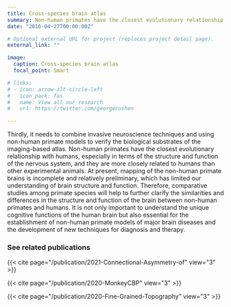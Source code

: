 ```yaml
---
title: Cross-species brain atlas
summary: Non-human primates have the closest evolutionary relationship with humans, especially in terms of the structure and function of the nervous system, and they are more closely related to humans than other experimental animals.
date: "2016-04-27T00:00:00Z"

# Optional external URL for project (replaces project detail page).
external_link: ""

image:
  caption: Cross-species brain atlas
  focal_point: Smart

# links:
# - icon: arrow-alt-circle-left
#   icon_pack: fas
#   name: View all our research
#   url: https://twitter.com/georgecushen

---
```


Thirdly, it needs to combine invasive neuroscience techniques and using non-human primate models to verify the biological substrates of the imaging-based atlas. Non-human primates have the closest evolutionary relationship with humans, especially in terms of the structure and function of the nervous system, and they are more closely related to humans than other experimental animals. At present, mapping of the non-human primate brains is incomplete and relatively preliminary, which has limited our understanding of brain structure and function. Therefore, comparative studies among primate species will help to further clarify the similarities and differences in the structure and function of the brain between non-human primates and humans. It is not only important to understand the unique cognitive functions of the human brain but also essential for the establishment of non-human primate models of major brain diseases and the development of new techniques for diagnosis and therapy.

### See related publications

{{< cite page="/publication/2021-Connectional-Asymmetry-of" view="3" >}}

{{< cite page="/publication/2020-MonkeyCBP" view="3" >}}

{{< cite page="/publication/2020-Fine-Grained-Topography" view="3" >}}

